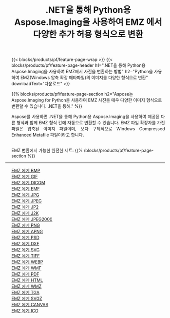﻿---
title: .NET을 통해 Python용 Aspose.Imaging을 사용하여 EMZ 에서 다양한 추가 허용 형식으로 변환 
weight: 3920
url: /ko/python-net/conversion/from/emz 
lang: ko
langdirlevel: 2
locales: zh-hans,ja,it,ru,de,es,fr,nl,id,lt,pl,pt,vi,tr,ko,zh-hant,ar,hi,th,sv,cs,uk,he
description: .NET을 통해 Python용 Aspose.Imaging을 사용하여 EMZ(Windows 압축 확장 메타파일)에서 다양한 형식으로 빠르게 변환할 수 있습니다.
---

{{< blocks/products/pf/feature-page-wrap >}}
{{< blocks/products/pf/feature-page-header h1=".NET을 통해 Python용 Aspose.Imaging을 사용하여 EMZ에서 사진을 변환하는 방법" h2="Python을 사용하여 EMZ(Windows 압축 확장 메타파일)의 이미지를 다양한 형식으로 변환" downloadText="다운로드" >}}


{{% blocks/products/pf/feature-page-section  h2="Aspose는 Aspose.Imaging for Python을 사용하여 EMZ 사진을 매우 다양한 이미지 형식으로 변환할 수 있습니다. .NET을 통해." %}}
<p align=justify>Aspose를 사용하면 .NET을 통해 Python용 Aspose.Imaging을 사용하여 제공된 다른 형식과 함께 EMZ 형식 간에 자동으로 변환할 수 있습니다. EMZ 파일 확장자를 가진 파일은 압축된 이미지 파일이며, 보다 구체적으로 Windows Compressed Enhanced Metafile 파일이라고 합니다.</p>
<br/>
EMZ 변환에서 가능한 완전한 세트:
{{% /blocks/products/pf/feature-page-section %}}
<div class="container-fluid productfamilypage bg-gray">
    <div class="convertypes bg-gray agp-content section">
        <div class="container">
		<hr style="margin-left:-20px;"/>
		<div class="row other-converters">
		    <div class='col-md-2 other-converter remove-lp remove-rp'><a href="/imaging/ko/python-net/conversion/emz-to-bmp" >EMZ 에게 BMP</a></div><div class='col-md-2 other-converter remove-lp remove-rp'><a href="/imaging/ko/python-net/conversion/emz-to-gif" >EMZ 에게 GIF</a></div><div class='col-md-2 other-converter remove-lp remove-rp'><a href="/imaging/ko/python-net/conversion/emz-to-dicom" >EMZ 에게 DICOM</a></div><div class='col-md-2 other-converter remove-lp remove-rp'><a href="/imaging/ko/python-net/conversion/emz-to-emf" >EMZ 에게 EMF</a></div><div class='col-md-2 other-converter remove-lp remove-rp'><a href="/imaging/ko/python-net/conversion/emz-to-jpg" >EMZ 에게 JPG</a></div><div class='col-md-2 other-converter remove-lp remove-rp'><a href="/imaging/ko/python-net/conversion/emz-to-jpeg" >EMZ 에게 JPEG</a></div><div class='col-md-2 other-converter remove-lp remove-rp'><a href="/imaging/ko/python-net/conversion/emz-to-jp2" >EMZ 에게 JP2</a></div><div class='col-md-2 other-converter remove-lp remove-rp'><a href="/imaging/ko/python-net/conversion/emz-to-j2k" >EMZ 에게 J2K</a></div><div class='col-md-2 other-converter remove-lp remove-rp'><a href="/imaging/ko/python-net/conversion/emz-to-jpeg2000" >EMZ 에게 JPEG2000</a></div><div class='col-md-2 other-converter remove-lp remove-rp'><a href="/imaging/ko/python-net/conversion/emz-to-png" >EMZ 에게 PNG</a></div><div class='col-md-2 other-converter remove-lp remove-rp'><a href="/imaging/ko/python-net/conversion/emz-to-apng" >EMZ 에게 APNG</a></div><div class='col-md-2 other-converter remove-lp remove-rp'><a href="/imaging/ko/python-net/conversion/emz-to-psd" >EMZ 에게 PSD</a></div><div class='col-md-2 other-converter remove-lp remove-rp'><a href="/imaging/ko/python-net/conversion/emz-to-dxf" >EMZ 에게 DXF</a></div><div class='col-md-2 other-converter remove-lp remove-rp'><a href="/imaging/ko/python-net/conversion/emz-to-svg" >EMZ 에게 SVG</a></div><div class='col-md-2 other-converter remove-lp remove-rp'><a href="/imaging/ko/python-net/conversion/emz-to-tiff" >EMZ 에게 TIFF</a></div><div class='col-md-2 other-converter remove-lp remove-rp'><a href="/imaging/ko/python-net/conversion/emz-to-webp" >EMZ 에게 WEBP</a></div><div class='col-md-2 other-converter remove-lp remove-rp'><a href="/imaging/ko/python-net/conversion/emz-to-wmf" >EMZ 에게 WMF</a></div><div class='col-md-2 other-converter remove-lp remove-rp'><a href="/imaging/ko/python-net/conversion/emz-to-pdf" >EMZ 에게 PDF</a></div><div class='col-md-2 other-converter remove-lp remove-rp'><a href="/imaging/ko/python-net/conversion/emz-to-html" >EMZ 에게 HTML</a></div><div class='col-md-2 other-converter remove-lp remove-rp'><a href="/imaging/ko/python-net/conversion/emz-to-wmz" >EMZ 에게 WMZ</a></div><div class='col-md-2 other-converter remove-lp remove-rp'><a href="/imaging/ko/python-net/conversion/emz-to-tga" >EMZ 에게 TGA</a></div><div class='col-md-2 other-converter remove-lp remove-rp'><a href="/imaging/ko/python-net/conversion/emz-to-svgz" >EMZ 에게 SVGZ</a></div><div class='col-md-2 other-converter remove-lp remove-rp'><a href="/imaging/ko/python-net/conversion/emz-to-canvas" >EMZ 에게 CANVAS</a></div><div class='col-md-2 other-converter remove-lp remove-rp'><a href="/imaging/ko/python-net/conversion/emz-to-ico" >EMZ 에게 ICO</a></div>
                </div>
        </div>
    </div>
</div>
<br/>

